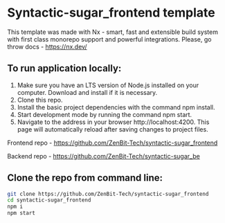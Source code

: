 # Syntactic-sugar_frontend template

This template was made with Nx - smart, fast and extensible build system with first class monorepo support and powerful integrations. Please, go throw docs - https://nx.dev/

## To run application locally:

1. Make sure you have an LTS version of Node.js installed on your computer. Download and install if it is necessary.
2. Clone this repo.
3. Install the basic project dependencies with the command npm install.
4. Start development mode by running the command npm start.
5. Navigate to the address in your browser http://localhost:4200. This page will automatically reload after saving changes to project files.

Frontend repo - https://github.com/ZenBit-Tech/syntactic-sugar_frontend

Backend repo - https://github.com/ZenBit-Tech/syntactic-sugar_be


## Clone the repo from command line:

```sh
git clone https://github.com/ZenBit-Tech/syntactic-sugar_frontend
cd syntactic-sugar_frontend
npm i
npm start
```

